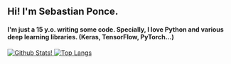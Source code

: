 ## Hi! I'm Sebastian Ponce.
#### I'm just a 15 y.o. writing some code. Specially, I love Python and various deep learning libraries. (Keras, TensorFlow, PyTorch...)

[![Github Stats!](https://github-readme-stats.vercel.app/api?username=sebaspv&show_icons=true&theme=radical)
](https://github.com/sebaspv/github-readme-stats)
[![Top Langs](https://github-readme-stats.vercel.app/api/top-langs/?username=sebaspv&show_icons=true&theme=radical)](https://github.com/sebaspv/github-readme-stats)
